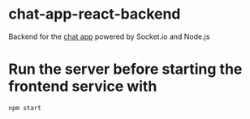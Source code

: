 # chat-app-react-backend
Backend for the [chat app](https://github.com/tsogp/chat-app-react-frontend) powered by Socket.io and Node.js

# Run the server before starting the frontend service with
```
npm start
```


